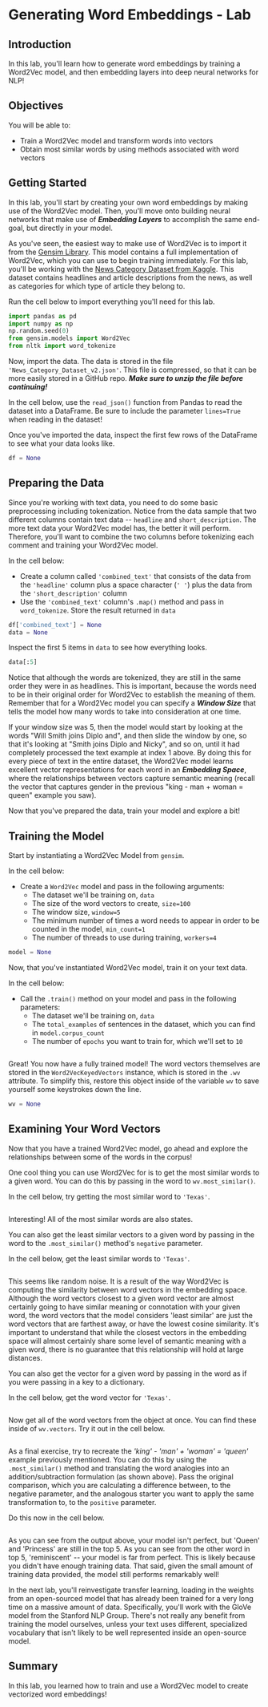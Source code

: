 
# Generating Word Embeddings - Lab

## Introduction

In this lab, you'll learn how to generate word embeddings by training a Word2Vec model, and then embedding layers into deep neural networks for NLP!

## Objectives

You will be able to:

- Train a Word2Vec model and transform words into vectors 
- Obtain most similar words by using methods associated with word vectors 


## Getting Started

In this lab, you'll start by creating your own word embeddings by making use of the Word2Vec model. Then, you'll move onto building neural networks that make use of **_Embedding Layers_** to accomplish the same end-goal, but directly in your model. 

As you've seen, the easiest way to make use of Word2Vec is to import it from the [Gensim Library](https://radimrehurek.com/gensim/). This model contains a full implementation of Word2Vec, which you can use to begin training immediately. For this lab, you'll be working with the [News Category Dataset from Kaggle](https://www.kaggle.com/rmisra/news-category-dataset/version/2#_=_).  This dataset contains headlines and article descriptions from the news, as well as categories for which type of article they belong to.

Run the cell below to import everything you'll need for this lab. 


```python
import pandas as pd
import numpy as np
np.random.seed(0)
from gensim.models import Word2Vec
from nltk import word_tokenize
```

Now, import the data. The data is stored in the file `'News_Category_Dataset_v2.json'`.  This file is compressed, so that it can be more easily stored in a GitHub repo. **_Make sure to unzip the file before continuing!_**

In the cell below, use the `read_json()` function from Pandas to read the dataset into a DataFrame. Be sure to include the parameter `lines=True` when reading in the dataset!

Once you've imported the data, inspect the first few rows of the DataFrame to see what your data looks like. 


```python
df = None
```

## Preparing the Data

Since you're working with text data, you need to do some basic preprocessing including tokenization. Notice from the data sample that two different columns contain text data -- `headline` and `short_description`. The more text data your Word2Vec model has, the better it will perform. Therefore, you'll want to combine the two columns before tokenizing each comment and training your Word2Vec model. 

In the cell below:

* Create a column called `'combined_text'` that consists of the data from the `'headline'` column plus a space character (`' '`) plus the data from the `'short_description'` column 
* Use the `'combined_text'` column's `.map()` method and pass in `word_tokenize`. Store the result returned in `data` 


```python
df['combined_text'] = None
data = None
```

Inspect the first 5 items in `data` to see how everything looks. 


```python
data[:5]
```

Notice that although the words are tokenized, they are still in the same order they were in as headlines. This is important, because the words need to be in their original order for Word2Vec to establish the meaning of them. Remember that for a Word2Vec model you can specify a  **_Window Size_** that tells the model how many words to take into consideration at one time. 

If your window size was 5, then the model would start by looking at the words "Will Smith joins Diplo and", and then slide the window by one, so that it's looking at "Smith joins Diplo and Nicky", and so on, until it had completely processed the text example at index 1 above. By doing this for every piece of text in the entire dataset, the Word2Vec model learns excellent vector representations for each word in an **_Embedding Space_**, where the relationships between vectors capture semantic meaning (recall the vector that captures gender in the previous "king - man + woman = queen" example you saw).

Now that you've prepared the data, train your model and explore a bit!

## Training the Model

Start by instantiating a Word2Vec Model from `gensim`. 

In the cell below:

* Create a `Word2Vec` model and pass in the following arguments:
    * The dataset we'll be training on, `data`
    * The size of the word vectors to create, `size=100`
    * The window size, `window=5`
    * The minimum number of times a word needs to appear in order to be counted in  the model, `min_count=1` 
    * The number of threads to use during training, `workers=4`


```python
model = None
```

Now, that you've instantiated Word2Vec model, train it on your text data. 

In the cell below:

* Call the `.train()` method on your model and pass in the following parameters:
    * The dataset we'll be training on, `data`
    * The `total_examples`  of sentences in the dataset, which you can find in `model.corpus_count` 
    * The number of `epochs` you want to train for, which we'll set to `10`


```python

```

Great! You now have a fully trained model! The word vectors themselves are stored in the `Word2VecKeyedVectors` instance, which is stored in the `.wv` attribute. To simplify this, restore this object inside of the variable `wv` to save yourself some keystrokes down the line. 


```python
wv = None
```

## Examining Your Word Vectors

Now that you have a trained Word2Vec model, go ahead and explore the relationships between some of the words in the corpus! 

One cool thing you can use Word2Vec for is to get the most similar words to a given word. You can do this by passing in the word to `wv.most_similar()`. 

In the cell below, try getting the most similar word to `'Texas'`.


```python

```

Interesting! All of the most similar words are also states. 

You can also get the least similar vectors to a given word by passing in the word to the `.most_similar()` method's `negative` parameter. 

In the cell below, get the least similar words to `'Texas'`.


```python

```

This seems like random noise. It is a result of the way Word2Vec is computing the similarity between word vectors in the embedding space. Although the word vectors closest to a given word vector are almost certainly going to have similar meaning or connotation with your given word, the word vectors that the model considers 'least similar' are just the word vectors that are farthest away, or have the lowest cosine similarity. It's important to understand that while the closest vectors in the embedding space will almost certainly share some level of semantic meaning with a given word, there is no guarantee that this relationship will hold at large distances. 

You can also get the vector for a given word by passing in the word as if you were passing in a key to a dictionary. 

In the cell below, get the word vector for `'Texas'`.


```python

```

Now get all of the word vectors from the object at once. You can find these inside of `wv.vectors`. Try it out in the cell below.  


```python

```

As a final exercise, try to recreate the _'king' - 'man' + 'woman' = 'queen'_ example previously mentioned. You can do this by using the `.most_similar()` method and translating the word analogies into an addition/subtraction formulation (as shown above). Pass the original comparison, which you are calculating a difference between, to the negative parameter, and the analogous starter you want to apply the same transformation to, to the `positive` parameter.

Do this now in the cell below. 


```python

```

As you can see from the output above, your model isn't perfect, but 'Queen' and 'Princess' are still in the top 5. As you can see from the other word in top 5, 'reminiscent' -- your model is far from perfect. This is likely because you didn't have enough training data. That said, given the small amount of training data provided, the model still performs remarkably well! 

In the next lab, you'll reinvestigate transfer learning, loading in the weights from an open-sourced model that has already been trained for a very long time on a massive amount of data. Specifically, you'll work with the GloVe model from the Stanford NLP Group. There's not really any benefit from training the model ourselves, unless your text uses different, specialized vocabulary that isn't likely to be well represented inside an open-source model.

## Summary

In this lab, you learned how to train and use a Word2Vec model to create vectorized word embeddings!
